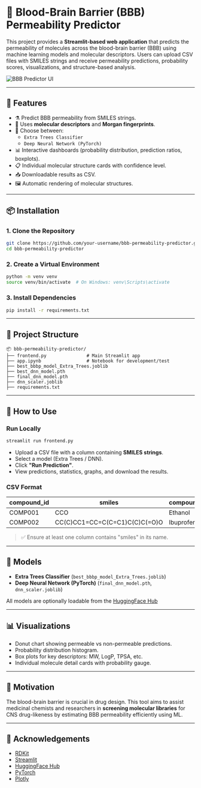 # 🧠 Blood-Brain Barrier (BBB) Permeability Predictor

This project provides a **Streamlit-based web application** that predicts the permeability of molecules across the blood-brain barrier (BBB) using machine learning models and molecular descriptors. Users can upload CSV files with SMILES strings and receive permeability predictions, probability scores, visualizations, and structure-based analysis.

![BBB Predictor UI](https://github.com/user-attachments/assets/927a4aaf-e11d-4794-9b3d-9aeac78ac092)<!-- Add if available -->

---

## 🚀 Features

- ⚗️ Predict BBB permeability from SMILES strings.
- 🧬 Uses **molecular descriptors** and **Morgan fingerprints**.
- 🤖 Choose between:
  - `Extra Trees Classifier`
  - `Deep Neural Network (PyTorch)`
- 📊 Interactive dashboards (probability distribution, prediction ratios, boxplots).
- 📋 Individual molecular structure cards with confidence level.
- 📥 Downloadable results as CSV.
- 🖼️ Automatic rendering of molecular structures.

---

## 📦 Installation

### 1. Clone the Repository

```bash
git clone https://github.com/your-username/bbb-permeability-predictor.git
cd bbb-permeability-predictor
````

### 2. Create a Virtual Environment

```bash
python -m venv venv
source venv/bin/activate  # On Windows: venv\Scripts\activate
```

### 3. Install Dependencies

```bash
pip install -r requirements.txt
```
---

## 📁 Project Structure

```
📦 bbb-permeability-predictor/
├── frontend.py               # Main Streamlit app
├── app.ipynb                 # Notebook for development/test
├── best_bbbp_model_Extra_Trees.joblib
├── best_dnn_model.pth
├── final_dnn_model.pth
├── dnn_scaler.joblib
├── requirements.txt
```

---

## 🧪 How to Use

### Run Locally

```bash
streamlit run frontend.py
```

* Upload a CSV file with a column containing **SMILES strings**.
* Select a model (Extra Trees / DNN).
* Click **"Run Prediction"**.
* View predictions, statistics, graphs, and download the results.

### CSV Format

| compound\_id | smiles                        | compound\_name |
| ------------ | ----------------------------- | -------------- |
| COMP001      | CCO                           | Ethanol        |
| COMP002      | CC(C)CC1=CC=C(C=C1)C(C)C(=O)O | Ibuprofen      |

> ✅ Ensure at least one column contains "smiles" in its name.

---

## 🤖 Models

* **Extra Trees Classifier** (`best_bbbp_model_Extra_Trees.joblib`)
* **Deep Neural Network (PyTorch)** (`final_dnn_model.pth`, `dnn_scaler.joblib`)

All models are optionally loadable from the [HuggingFace Hub](https://huggingface.co/)

---

## 📊 Visualizations

* Donut chart showing permeable vs non-permeable predictions.
* Probability distribution histogram.
* Box plots for key descriptors: MW, LogP, TPSA, etc.
* Individual molecule detail cards with probability gauge.

---

## 🧠 Motivation

The blood-brain barrier is crucial in drug design. This tool aims to assist medicinal chemists and researchers in **screening molecular libraries** for CNS drug-likeness by estimating BBB permeability efficiently using ML.

---

## 🙌 Acknowledgements

* [RDKit](https://www.rdkit.org/)
* [Streamlit](https://streamlit.io/)
* [HuggingFace Hub](https://huggingface.co/)
* [PyTorch](https://pytorch.org/)
* [Plotly](https://plotly.com/python/)

```
